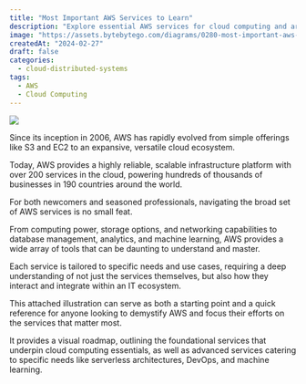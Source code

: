 ```yaml
---
title: "Most Important AWS Services to Learn"
description: "Explore essential AWS services for cloud computing and architecture."
image: "https://assets.bytebytego.com/diagrams/0280-most-important-aws-services.png"
createdAt: "2024-02-27"
draft: false
categories:
  - cloud-distributed-systems
tags:
  - AWS
  - Cloud Computing
---
```


![](https://assets.bytebytego.com/diagrams/0280-most-important-aws-services.png)

Since its inception in 2006, AWS has rapidly evolved from simple offerings like S3 and EC2 to an expansive, versatile cloud ecosystem.

Today, AWS provides a highly reliable, scalable infrastructure platform with over 200 services in the cloud, powering hundreds of thousands of businesses in 190 countries around the world.

For both newcomers and seasoned professionals, navigating the broad set of AWS services is no small feat.

From computing power, storage options, and networking capabilities to database management, analytics, and machine learning, AWS provides a wide array of tools that can be daunting to understand and master.

Each service is tailored to specific needs and use cases, requiring a deep understanding of not just the services themselves, but also how they interact and integrate within an IT ecosystem.

This attached illustration can serve as both a starting point and a quick reference for anyone looking to demystify AWS and focus their efforts on the services that matter most.

It provides a visual roadmap, outlining the foundational services that underpin cloud computing essentials, as well as advanced services catering to specific needs like serverless architectures, DevOps, and machine learning.
